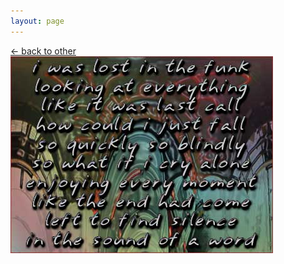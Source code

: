 ```yaml
---
layout: page
---
```

<div class="goback">
<a href="/other/">&larr; back to other</a>
</div>
<div id="thefall">
<a href="/other"><img src="/images/funk.jpg" alt=""></a>
</div>
